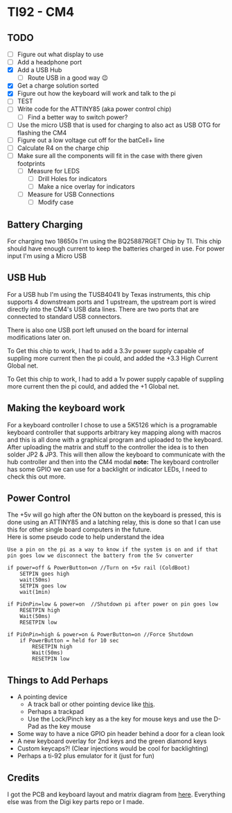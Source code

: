 
# TI92 - CM4

TODO
--------
- [ ] Figure out what display to use
- [ ] Add a headphone port
- [x] Add a USB Hub
	- [ ] Route USB in a good way :wink:
- [x] Get a charge solution sorted
- [x] Figure out how the keyboard will work and talk to the pi
- [ ] TEST
- [ ] Write code for the ATTINY85 (aka power control chip)
	- [ ] Find a better way to switch power?
 - [ ] Use the micro USB that is used for charging to also act as USB OTG for flashing the CM4
 - [ ] Figure out a low voltage cut off for the batCell+ line
 - [ ] Calculate R4 on the charge chip
 - [ ] Make sure all the components will fit in the case with there given footprints
	 - [ ] Measure for LEDS
		 - [ ] Drill Holes for indicators
		 - [ ] Make a nice overlay for indicators 
	 - [ ] Measure for USB Connections
		 - [ ] Modify case

Battery Charging
----------
For charging two 18650s I'm using the BQ25887RGET Chip by TI. This chip should have enough current to keep the batteries charged in use. For power input I'm using a Micro USB 

USB Hub
-----------
For a USB hub I'm using the TUSB4041l by Texas instruments, this chip supports 4 downstream ports and 1 upstream, the upstream port is wired directly into the CM4's USB data lines. There are two ports that are connected to standard USB connectors. 

There is also one USB port left unused on the board for internal modifications later on. 

To Get this chip to work, I had to add a 3.3v power supply capable of suppling more current then the pi could, and added the +3.3 High Current Global net. 

To Get this chip to work, I had to add a 1v power supply capable of suppling more current then the pi could, and added the +1 Global net.

Making the keyboard work
----------------------------------
For a keyboard controller I chose to use a 5K5126 which is a programable keyboard controller that supports arbitrary key mapping along with macros and this is all done with a graphical program and uploaded to the keyboard. 
After uploading the matrix and stuff to the controller the idea is to then solder JP2 & JP3. This will then allow the keyboard to communicate with the hub controller and then into the CM4 modal
**note:**  The keyboard controller has some GPIO we can use for a backlight or indicator LEDs, I need to check this out more. 


Power Control
--------
The +5v will go high after the ON button on the keyboard is pressed, this is done using an ATTINY85 and a latching relay, this is done so that I can use this for other single board computers in the future.  
Here is some pseudo code to help understand the idea
```
Use a pin on the pi as a way to know if the system is on and if that pin goes low we disconnect the battery from the 5v converter

if power=off & PowerButton=on //Turn on +5v rail (ColdBoot)
	SETPIN goes high
	wait(50ms)
	SETPIN goes low
	wait(1min)

if PiOnPin=low & power=on  //Shutdown pi after power on pin goes low
	RESETPIN high
	Wait(50ms)
	RESETPIN low

if PiOnPin=high & power=on & PowerButton=on //Force Shutdown 
	if PowerButton = held for 10 sec
		RESETPIN high
		Wait(50ms)
		RESETPIN low	
```


Things to Add Perhaps
---------------------------
- A pointing device
	- A track ball or other pointing device like [this](https://shop.pimoroni.com/products/trackball-breakout). 
	- Perhaps a trackpad
	- Use the Lock/Pinch key as a the key for mouse keys and use the D-Pad as the key mouse
- Some way to have a nice GPIO pin header behind a door for a clean look
- A new keyboard overlay for 2nd keys and the green diamond keys
- Custom keycaps?! (Clear injections would be cool for backlighting)
- Perhaps a ti-92 plus emulator for it (just for fun)

Credits
------
I got the PCB and keyboard layout and matrix diagram from [here](https://github.com/ccadic/TI92-revive). 
Everything else was from the Digi key parts repo or I made. 
